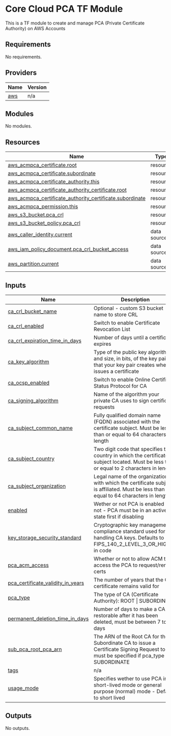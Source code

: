 # Core Cloud PCA TF Module

This is a TF module to create and manage PCA (Private Certificate Authority) on AWS Accounts

<!-- BEGIN_TF_DOCS -->
## Requirements

No requirements.

## Providers

| Name | Version |
|------|---------|
| <a name="provider_aws"></a> [aws](#provider\_aws) | n/a |

## Modules

No modules.

## Resources

| Name | Type |
|------|------|
| [aws_acmpca_certificate.root](https://registry.terraform.io/providers/hashicorp/aws/latest/docs/resources/acmpca_certificate) | resource |
| [aws_acmpca_certificate.subordinate](https://registry.terraform.io/providers/hashicorp/aws/latest/docs/resources/acmpca_certificate) | resource |
| [aws_acmpca_certificate_authority.this](https://registry.terraform.io/providers/hashicorp/aws/latest/docs/resources/acmpca_certificate_authority) | resource |
| [aws_acmpca_certificate_authority_certificate.root](https://registry.terraform.io/providers/hashicorp/aws/latest/docs/resources/acmpca_certificate_authority_certificate) | resource |
| [aws_acmpca_certificate_authority_certificate.subordinate](https://registry.terraform.io/providers/hashicorp/aws/latest/docs/resources/acmpca_certificate_authority_certificate) | resource |
| [aws_acmpca_permission.this](https://registry.terraform.io/providers/hashicorp/aws/latest/docs/resources/acmpca_permission) | resource |
| [aws_s3_bucket.pca_crl](https://registry.terraform.io/providers/hashicorp/aws/latest/docs/resources/s3_bucket) | resource |
| [aws_s3_bucket_policy.pca_crl](https://registry.terraform.io/providers/hashicorp/aws/latest/docs/resources/s3_bucket_policy) | resource |
| [aws_caller_identity.current](https://registry.terraform.io/providers/hashicorp/aws/latest/docs/data-sources/caller_identity) | data source |
| [aws_iam_policy_document.pca_crl_bucket_access](https://registry.terraform.io/providers/hashicorp/aws/latest/docs/data-sources/iam_policy_document) | data source |
| [aws_partition.current](https://registry.terraform.io/providers/hashicorp/aws/latest/docs/data-sources/partition) | data source |

## Inputs

| Name | Description | Type | Default | Required |
|------|-------------|------|---------|:--------:|
| <a name="input_ca_crl_bucket_name"></a> [ca\_crl\_bucket\_name](#input\_ca\_crl\_bucket\_name) | Optional - custom S3 bucket name to store CRL | `string` | `null` | no |
| <a name="input_ca_crl_enabled"></a> [ca\_crl\_enabled](#input\_ca\_crl\_enabled) | Switch to enable Certificate Revocation List | `bool` | `false` | no |
| <a name="input_ca_crl_expiration_time_in_days"></a> [ca\_crl\_expiration\_time\_in\_days](#input\_ca\_crl\_expiration\_time\_in\_days) | Number of days until a certificate expires | `number` | `7` | no |
| <a name="input_ca_key_algorithm"></a> [ca\_key\_algorithm](#input\_ca\_key\_algorithm) | Type of the public key algorithm and size, in bits, of the key pair that your key pair creates when it issues a certificate | `string` | `"EC_prime256v1"` | no |
| <a name="input_ca_ocsp_enabled"></a> [ca\_ocsp\_enabled](#input\_ca\_ocsp\_enabled) | Switch to enable Online Certificate Status Protocol for CA | `bool` | `false` | no |
| <a name="input_ca_signing_algorithm"></a> [ca\_signing\_algorithm](#input\_ca\_signing\_algorithm) | Name of the algorithm your private CA uses to sign certificate requests | `string` | `"SHA512WITHECDSA"` | no |
| <a name="input_ca_subject_common_name"></a> [ca\_subject\_common\_name](#input\_ca\_subject\_common\_name) | Fully qualified domain name (FQDN) associated with the certificate subject. Must be less than or equal to 64 characters in length | `string` | n/a | yes |
| <a name="input_ca_subject_country"></a> [ca\_subject\_country](#input\_ca\_subject\_country) | Two digit code that specifies the country in which the certificate subject located. Must be less than or equal to 2 characters in length | `string` | n/a | yes |
| <a name="input_ca_subject_organization"></a> [ca\_subject\_organization](#input\_ca\_subject\_organization) | Legal name of the organization with which the certificate subject is affiliated. Must be less than or equal to 64 characters in length | `string` | n/a | yes |
| <a name="input_enabled"></a> [enabled](#input\_enabled) | Wether or not PCA is enabled or not - PCA must be in an active state first if disabling | `bool` | `true` | no |
| <a name="input_key_storage_security_standard"></a> [key\_storage\_security\_standard](#input\_key\_storage\_security\_standard) | Cryptographic key management compliance standard used for handling CA keys. Defaults to FIPS\_140\_2\_LEVEL\_3\_OR\_HIGHER in code | `string` | `null` | no |
| <a name="input_pca_acm_access"></a> [pca\_acm\_access](#input\_pca\_acm\_access) | Whether or not to allow ACM to access the PCA to request/renew certs | `bool` | `false` | no |
| <a name="input_pca_certificate_validity_in_years"></a> [pca\_certificate\_validity\_in\_years](#input\_pca\_certificate\_validity\_in\_years) | The number of years that the CA certificate remains valid for | `number` | `null` | no |
| <a name="input_pca_type"></a> [pca\_type](#input\_pca\_type) | The type of CA (Certificate Authority): ROOT \| SUBORDINATE | `string` | n/a | yes |
| <a name="input_permanent_deletion_time_in_days"></a> [permanent\_deletion\_time\_in\_days](#input\_permanent\_deletion\_time\_in\_days) | Number of days to make a CA restorable after it has been deleted, must be between 7 to 30 days | `number` | `30` | no |
| <a name="input_sub_pca_root_pca_arn"></a> [sub\_pca\_root\_pca\_arn](#input\_sub\_pca\_root\_pca\_arn) | The ARN of the Root CA for the Subordinate CA to issue a Certificate Signing Request to - must be specified if pca\_type is SUBORDINATE | `string` | `null` | no |
| <a name="input_tags"></a> [tags](#input\_tags) | n/a | `map(string)` | `{}` | no |
| <a name="input_usage_mode"></a> [usage\_mode](#input\_usage\_mode) | Specifies wether to use PCA in short-lived mode or general purpose (normal) mode - Defaults to short lived | `string` | `"SHORT_LIVED_CERTIFICATE"` | no |

## Outputs

No outputs.
<!-- END_TF_DOCS -->